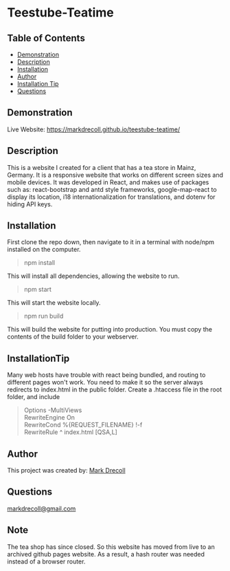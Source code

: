 # Teestube-Teatime
  ## Table of Contents
   - [Demonstration](#Demonstration)
   - [Description](#Description)
   - [Installation](#Installation)
   - [Author](#Author)
   - [Installation Tip](#InstallationTip)
   - [Questions](#Questions)
  ## Demonstration
  Live Website: https://markdrecoll.github.io/teestube-teatime/
  ## Description
  This is a website I created for a client that has a tea store in Mainz, Germany. It is a responsive website that works on different screen sizes and mobile devices. It was developed in React, and makes use of packages such as: react-bootstrap and antd style frameworks, google-map-react to display its location, i18 internationalization for translations, and dotenv for hiding API keys.
  ## Installation
  First clone the repo down, then navigate to it in a terminal with node/npm installed on the computer.  
  >npm install  

  This will install all dependencies, allowing the website to run.  

  >npm start  

  This will start the website locally.  

  >npm run build  
  
  This will build the website for putting into production. You must copy the contents of the build folder to your webserver.
  ## InstallationTip
  Many web hosts have trouble with react being bundled, and routing to different pages won't work. You need to make it so the server always redirects to index.html in the public folder. Create a .htaccess file in the root folder, and include 
  >Options -MultiViews  
  >RewriteEngine On  
  >RewriteCond %{REQUEST_FILENAME} !-f  
  >RewriteRule ^ index.html [QSA,L]
  ## Author
  This project was created by: [Mark Drecoll](https://markdrecoll.com)
  ## Questions
  markdrecoll@gmail.com
  ## Note
  The tea shop has since closed. So this website has moved from live to an archived github pages website. As a result, a hash router was needed instead of a browser router.
